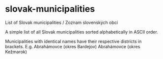 # slovak-municipalities
List of Slovak municipalities / Zoznam slovenských obcí

A simple list of all Slovak municipalities sorted alphabetically in ASCII order. 

Municipalities with identical names have their respective districts in brackets. 
E.g.
Abrahámovce (okres Bardejov) 
Abrahámovce (okres Kežmarok)
